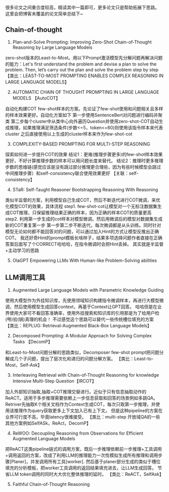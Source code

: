 很多论文之间重合度较高，精读其中一篇即可，更多论文只是帮助拓展下思路。
这里会把博客未覆盖的论文简单总结下~


## Chain-of-thought
1. Plan-and-Solve Prompting: Improving Zero-Shot Chain-of-Thought Reasoning by Large Language Models

zero-shot版本的Least-to-Most。用以下Prompt激活模型先分解问题再解决问题的能力：Let's first understand the problem and devise a plan to solve the problem. Then, let’s carry out the plan and solve the problem step by step
【类比：LEAST-TO-MOST PROMPTING ENABLES COMPLEX REASONING IN LARGE LANGUAGE MODELS】

2. AUTOMATIC CHAIN OF THOUGHT PROMPTING IN LARGE LANGUAGE MODELS 【AutoCOT】

自动化构建COT few-shot样本的方案。先论证了few-shot使用和问题相关且多样的样本效果更好。自动化方案如下
第一步使用SentenceBert对问题进行编码并聚类
第二步每个cluster中从类中心向外遍历Question并使用zero-shot-COT自动生成推理，如果推理满足筛选条件(步数<=5，token<=60)则使用该指令样本来代表cluster
之后直接使用以上生成的cluster样本来作为few-shot-cot

3. COMPLEXITY-BASED PROMPTING FOR MULTI-STEP REASONING

探索如何进一步提升COT的效果
结论1：更难(推理步骤更多)的few-shot样本效果更好，不好计算推理步数的样本可以用问题长度来替代。
结论2：推理时更多推理步数的思维链(感觉应该是没有跳过部分推理更合理些，因为有些时候模型会跳过中间推理步骤）和self-consistency联合使用效果更好
【关联：self-consistency】


4.  STaR: Self-Taught Reasoner Bootstrapping Reasoning With Reasoning  

类似半监督的方案，利用模型自己生成COT，然后不断迭代进行COT微调，来优化模型COT的效果，具体流程
step1. few-shot-cot让模型对一个无标注数据集生成COT推理，只保留推理结果正确的样本，因为正确的样本COT的质量更高
step2. 利用第一步生成的cot样本对模型微调，然后用微调后的模型对数据集生成新的COT重复第一步
第一步第二步不断迭代，每次微调都是从头训练。同时针对模型无论如何都不能回答对的问题，可以通过加入Hint的方式让模型反推出正确COT。
我还好奇Hint的prompt模板长啥样子，结果多项选择问题作者直接在正确答案后面写了个CORRECT哈哈哈，在指令微调时会把Hint丢掉。
其实就是半监督+主动学习的思路


5. OlaGPT Empowering LLMs With Human-like Problem-Solving abilities


## LLM调用工具
1. Augmented Large Language Models with Parametric Knowledge Guiding

使用大模型作为外挂知识库，先使用领域知识构建指令微调样本，再进行大模型微调，然后使用模型生成回答context，再基于Context让GPT回答。
哈哈但是在业界使用大家可不看回答准确率，使用外挂搜索和知识库的引用那是为了给用户检(甩)验(锅)真理的机会！
不过感觉这个思路可以替代一些传统槽位填充的方案
【类比：REPLUG: Retrieval-Augmented Black-Box Language Models】

2. Decomposed Prompting: A Modular Approach for Solving Complex Tasks 【DecomP】

和Least-to-Most问题分解的思路类似，Decomposer few-shot prompt把问题分解成几个子问题，提出了层次化和递归的问题分解方案。
【类比：Least-to-Most，Self-Ask】

3. Interleaving Retrieval with Chain-of-Thought Reasoning for knowledge Intensive Multi-Step Question【IRCOT】

加入外部知识抽取,抽取+COT推理交替进行。近似于只有信息抽取动作的ReACT。适用于多步推理需要依赖上一步信息获取和回答的场景例如多跳QA。Retriver先抽取K个相关文档作为Context生成COT，每次只取第一步推理，并使用该推理作为query获取更多上下文加入已有上下文。
但是这种pipeline的方案在业界可行度不高，毕竟latency很难接受。
【类比：multi-step 开放域QA的一些其他方案例如SelfASk，ReAct，DecomP】


4. ReWOO: Decoupling Reasoning from Observations for Efficient Augmented Language Models

把ReACT这类pipeline链式的调用方案，既后一步推理依赖前一步推理+工具调用+调用返回的方案，改成了利用LLM的推理能力一次性模拟生成所有推理和调用步骤[Planer]，并发调用所有工具[worker].
然后基于planer部分生成的类似于槽位填充的分析模板，把worker工具调用的返回结果填充进去，让LLM生成回答。
节省LLM token调用的同时大大优化整体推理的延时。
【类比：ReACT，SelfAsk】


5. Faithful Chain-of-Thought Reasoning

